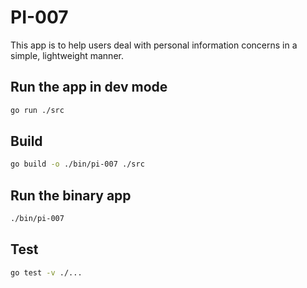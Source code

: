 # PI-007

This app is to help users deal with personal information concerns in a simple, lightweight manner.

## Run the app in dev mode

```bash
go run ./src
```

## Build

```bash
go build -o ./bin/pi-007 ./src
```

## Run the binary app

```bash
./bin/pi-007
```

## Test

```bash
go test -v ./...
```
